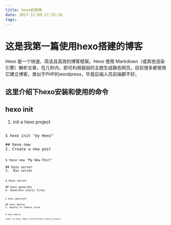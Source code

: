 ```yaml
---
title: hexo初使用
date: 2017-12-09 17:33:18
tags:
---
```

# 这是我第一篇使用hexo搭建的博客
Hexo 是一个快速、简洁且高效的博客框架。Hexo 使用 Markdown（或其他渲染引擎）解析文章，在几秒内，即可利用靓丽的主题生成静态网页。目前很多都使用它建立博客，类似于PHP的wordpress，毕竟后端人员前端都不好。
## 这里介绍下hexo安装和使用的命令
## hexo init
1. init a hexo project
<pre class="lang-js"><code>  
$ hexo init "my Hexo"

## hexo new
2. Create a new post
<pre class="lang-js"><code>  
$ hexo new "My New Post"

## hexo server
3.  Run server
<pre class="lang-js"><code>  
$ hexo server

## hexo generate
4. Generate static files
<pre class="lang-js"><code>  
$ hexo generate

## hexo deploy
5. Deploy to remote sites
<pre class="lang-js"><code>  
$ hexo deploy

>want to know [More info](https://hexo.io/docs)